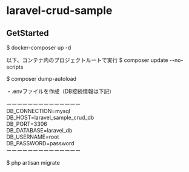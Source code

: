 # laravel-crud-sample

## GetStarted

$ docker-composer up -d  

以下、コンテナ内のプロジェクトルートで実行
$ composer update --no-scripts  

$ composer dump-autoload  
  
・.envファイルを作成（DB接続情報は下記）　　

ーーーーーーーーーーーーーー  
DB_CONNECTION=mysql  
DB_HOST=laravel_sample_crud_db  
DB_PORT=3306  
DB_DATABASE=laravel_db  
DB_USERNAME=root  
DB_PASSWORD=password  
ーーーーーーーーーーーーーー  
  
$ php artisan migrate  

